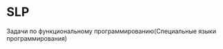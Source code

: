 # SLP
Задачи по функциональному программированию(Специальные языки программирования)

<a href= "https://rextester.com/l/common_lisp_online_compiler" /></a>